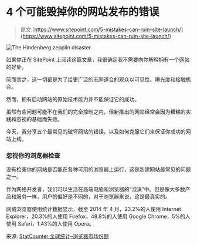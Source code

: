 # 4 个可能毁掉你的网站发布的错误

> 原文:[https://www.sitepoint.com/5-mistakes-can-ruin-site-launch/](https://www.sitepoint.com/5-mistakes-can-ruin-site-launch/)

![The Hindenberg zepplin disaster.](../Images/f1df4b730fcfb51813c0a880c741201c.png)

如果你正在 SitePoint 上阅读这篇文章，我很确定我不需要向你解释拥有一个网站的好处。

简而言之，这一切都是为了给更广泛的志同道合的观众以可见性、曝光度和接触机会。

然而，拥有启动网站的原始技术能力并不能保证它的成功。

虽然有些问题可能不在我们的完全控制之内，但新推出的网站经常会因为糟糕的实践和忽视的基础而失败。

今天，我分享五个最常见的破坏网站的错误，以及如何克服它们来保证你成功的网站上线。

### 忽视你的浏览器检查

没有检查你的网站是否能在各种可用的浏览器上运行，这是新建网站最常见的问题之一。

作为网络开发者，我们可以生活在高端电脑和浏览器的“泡沫”中。但是像大多数产品和服务一样，用户的偏好是不同的，对于浏览器来说，这是最真实的。

网络浏览器使用统计数据显示，截至 2014 年 4 月，23.2%的人使用 Internet Explorer，20.3%的人使用 Firefox，48.8%的人使用 Google Chrome，5%的人使用 Safari，1.43%的人使用 Opera。

来源: [StatCounter 全球统计–浏览器市场份额](https://gs.statcounter.com/)